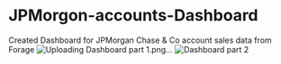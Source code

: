 # JPMorgon-accounts-Dashboard
Created Dashboard for JPMorgan Chase &amp; Co account sales data from Forage
![Uploading Dashboard part 1.png…]()
![Dashboard part 2](https://github.com/UttamAdha96/JPMorgon-accounts-Dashboard/assets/101659796/529fc595-84a8-495d-8ca3-c6079cea5862)
